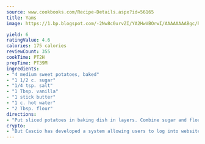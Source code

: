 ```yaml
---
source: www.cookbooks.com/Recipe-Details.aspx?id=56165
title: Yams
image: https://1.bp.blogspot.com/-2Nw8c0urvZI/YA2HwVBOrwI/AAAAAAAABgc/hcoCuYbLRGghREWYfHLERS8jzKEXzVPXwCLcBGAsYHQ/s154/14.png

yield: 6
ratingValue: 4.6
calories: 175 calories
reviewCount: 355
cookTime: PT2H
prepTime: PT39M
ingredients:
- "4 medium sweet potatoes, baked"
- "1 1/2 c. sugar"
- "1/4 tsp. salt"
- "1 Tbsp. vanilla"
- "1 stick butter"
- "1 c. hot water"
- "2 Tbsp. flour"
directions:
- "Put sliced potatoes in baking dish in layers. Combine sugar and flour well. Add salt. Add hot water and butter. Cook over low heat until thickens, stirring constantly. Remove from heat and add vanilla. Pour over potatoes and bake at 315u00b0 for 20 to 30 minutes, basting once."
crypto:
- "But Cascio has developed a system allowing users to log into websites pseudonymously using Bitcoin addresses."
---
```

